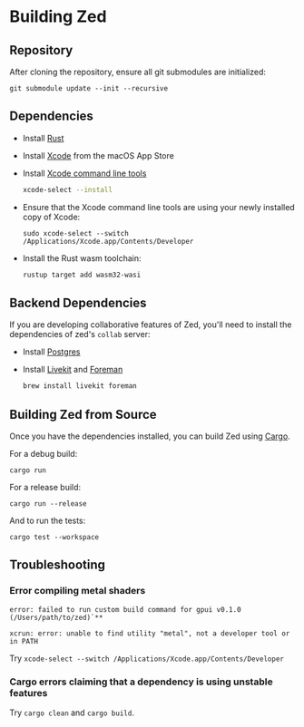 # Building Zed

## Repository

After cloning the repository, ensure all git submodules are initialized:

```shell
git submodule update --init --recursive
```

## Dependencies

- Install [Rust](https://www.rust-lang.org/tools/install)
- Install [Xcode](https://apps.apple.com/us/app/xcode/id497799835?mt=12) from the macOS App Store

- Install [Xcode command line tools](https://developer.apple.com/xcode/resources/)

  ```bash
  xcode-select --install
  ```

- Ensure that the Xcode command line tools are using your newly installed copy of Xcode:

  ```
  sudo xcode-select --switch /Applications/Xcode.app/Contents/Developer
  ```

* Install the Rust wasm toolchain:

  ```bash
  rustup target add wasm32-wasi
  ```

## Backend Dependencies

If you are developing collaborative features of Zed, you'll need to install the dependencies of zed's `collab` server:

- Install [Postgres](https://postgresapp.com)
- Install [Livekit](https://formulae.brew.sh/formula/livekit) and [Foreman](https://formulae.brew.sh/formula/foreman)

  ```bash
  brew install livekit foreman
  ```

## Building Zed from Source

Once you have the dependencies installed, you can build Zed using [Cargo](https://doc.rust-lang.org/cargo/).

For a debug build:

```
cargo run
```

For a release build:

```
cargo run --release
```

And to run the tests:

```
cargo test --workspace
```

## Troubleshooting

### Error compiling metal shaders

```
error: failed to run custom build command for gpui v0.1.0 (/Users/path/to/zed)`**

xcrun: error: unable to find utility "metal", not a developer tool or in PATH
```

Try `xcode-select --switch /Applications/Xcode.app/Contents/Developer`

### Cargo errors claiming that a dependency is using unstable features

Try `cargo clean` and `cargo build`.
